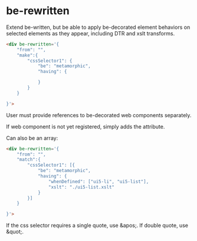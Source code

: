 # be-rewritten

Extend be-written, but be able to apply be-decorated element behaviors on selected elements as they appear, including DTR and xslt transforms.

```html
<div be-rewritten='{
    "from": "",
    "make":{
        "cssSelector1": {
            "be": "metamorphic",
            "having": {

            }
        }
    }

}'>
```

User must provide references to be-decorated web components separately.

If web component is not yet registered, simply adds the attribute.

Can also be an array:

```html
<div be-rewritten='{
    "from": "",
    "match":{
        "cssSelector1": [{
            "be": "metamorphic",
            "having": {
                "whenDefined": ["ui5-li", "ui5-list"],
                "xslt": "./ui5-list.xslt"
            }
        }]
    }

}'>
```

If the css selector requires a single quote, use \&apos;.  If double quote, use \&quot;.


